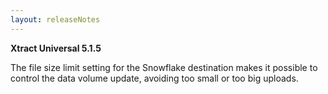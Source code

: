 ```yaml
---
layout: releaseNotes
---
```


**Xtract Universal 5.1.5**

The file size limit setting for the Snowflake destination makes it possible to control the data volume update, avoiding too small or too big uploads.